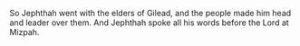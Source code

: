 So Jephthah went with the elders of Gilead, and the people made him head and leader over them. And Jephthah spoke all his words before the Lord at Mizpah.
